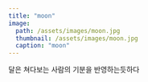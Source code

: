 ```yaml
---
title: "moon"
image: 
  path: /assets/images/moon.jpg
  thumbnail: /assets/images/moon.jpg
  caption: "moon"
---
```


달은 쳐다보는 사람의 기분을 반영하는듯하다

